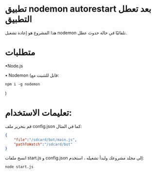 # تطبيق nodemon autorestart بعد تعطل التطبيق

هذا المشروع هو إعادة تشغيل nodemon تلقائيًا في حالة حدوث عطل.

# متطلبات

•Node.js

• Nodemon (قابل للتثبيت مع:

    npm i -g nodemon

)

# تعليمات الاستخدام:

قم بتحرير ملف config.json كما في المثال:

```json
{
    "file":"/sdcard/bot/main.js",
    "pathToWatch":"/sdcard/bot"
}
```

انسخ ملفات start.js و config.json إلى مجلد مشروعك ولبدأ تشغيله ، استخدم:

    node start.js
